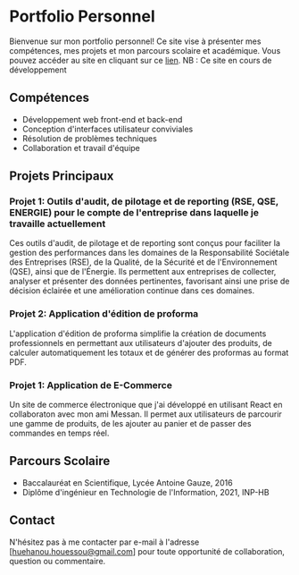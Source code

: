 # Portfolio Personnel

Bienvenue sur mon portfolio personnel! Ce site vise à présenter mes compétences, mes projets et mon parcours scolaire et académique. Vous pouvez accéder au site en cliquant sur ce [lien](https://personal-portfolio-aab35.firebaseapp.com/).
NB  : Ce site en cours de développement 

## Compétences

- Développement web front-end et back-end
- Conception d'interfaces utilisateur conviviales
- Résolution de problèmes techniques
- Collaboration et travail d'équipe

## Projets Principaux

### Projet 1: Outils d'audit, de pilotage et de reporting (RSE, QSE, ENERGIE) pour le compte de l'entreprise dans laquelle je travaille actuellement

Ces outils d'audit, de pilotage et de reporting sont conçus pour faciliter la gestion des performances dans les domaines de la Responsabilité Sociétale des Entreprises (RSE), de la Qualité, de la Sécurité et de l'Environnement (QSE), ainsi que de l'Énergie. Ils permettent aux entreprises de collecter, analyser et présenter des données pertinentes, favorisant ainsi une prise de décision éclairée et une amélioration continue dans ces domaines.

### Projet 2: Application d'édition de proforma

L'application d'édition de proforma simplifie la création de documents professionnels en permettant aux utilisateurs d'ajouter des produits, de calculer automatiquement les totaux et de générer des proformas au format PDF.

### Projet 1: Application de E-Commerce

Un site de commerce électronique que j'ai développé en utilisant React en collaboraton avec mon ami Messan. Il permet aux utilisateurs de parcourir une gamme de produits, de les ajouter au panier et de passer des commandes en temps réel.

## Parcours Scolaire

- Baccalauréat en Scientifique, Lycée Antoine Gauze, 2016
- Diplôme d'ingénieur en Technologie de l'Information, 2021, INP-HB

## Contact

N'hésitez pas à me contacter par e-mail à l'adresse [huehanou.houessou@gmail.com] pour toute opportunité de collaboration, question ou commentaire.
